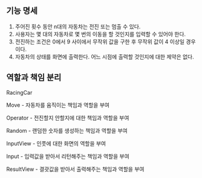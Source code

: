 ## 기능 명세

1. 주어진 횟수 동안 n대의 자동차는 전진 또는 멈출 수 있다.
2. 사용자는 몇 대의 자동차로 몇 번의 이동을 할 것인지를 입력할 수 있어야 한다.
3. 전진하는 조건은 0에서 9 사이에서 무작위 값을 구한 후 무작위 값이 4 이상일 경우이다.
4. 자동차의 상태를 화면에 출력한다. 어느 시점에 출력할 것인지에 대한 제약은 없다.

## 역할과 책임 분리
RacingCar

Move - 자동차를 움직이는 책임과 역할을 부여

Operator - 전진할지 안할지에 대한 책임과 역할을 부여

Random - 랜덤한 숫자를 생성하는 책임과 역할을 부여

InputView - 인풋에 대한 화면의 역할을 부여

Input - 입력값을 받아서 리턴해주는 책임과 역할을 부여

ResultView - 결괏값을 받아서 출력해주는 책임과 역할을 부여


